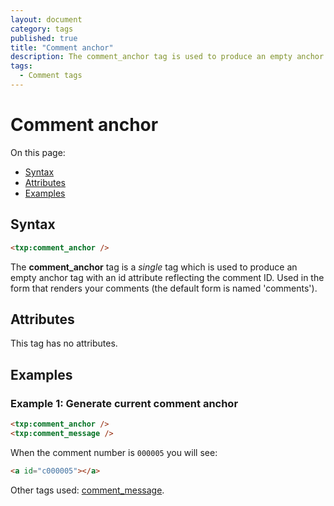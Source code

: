 ```yaml
---
layout: document
category: tags
published: true
title: "Comment anchor"
description: The comment_anchor tag is used to produce an empty anchor tag with an id attribute reflecting the comment ID.
tags:
  - Comment tags
---
```


# Comment anchor

On this page:

* [Syntax](#syntax)
* [Attributes](#attributes)
* [Examples](#examples)

## Syntax

~~~ html
<txp:comment_anchor />
~~~

The **comment_anchor** tag is a *single* tag which is used to produce an empty anchor tag with an id attribute reflecting the comment ID. Used in the form that renders your comments (the default form is named 'comments').

## Attributes

This tag has no attributes.

## Examples

### Example 1: Generate current comment anchor

~~~ html
<txp:comment_anchor />
<txp:comment_message />
~~~

When the comment number is `000005` you will see:

~~~ html
<a id="c000005"></a>
~~~

Other tags used: [comment_message](comment-message).
